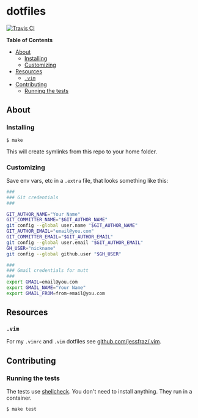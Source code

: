# dotfiles

[![Travis CI](https://img.shields.io/travis/jessfraz/dotfiles.svg?style=for-the-badge)](https://travis-ci.org/jessfraz/dotfiles)

**Table of Contents**

<!-- toc -->

- [About](#about)
  * [Installing](#installing)
  * [Customizing](#customizing)
- [Resources](#resources)
  * [`.vim`](#vim)
- [Contributing](#contributing)
  * [Running the tests](#running-the-tests)

<!-- tocstop -->

## About

### Installing

```console
$ make
```

This will create symlinks from this repo to your home folder.

### Customizing

Save env vars, etc in a `.extra` file, that looks something like
this:

```bash
###
### Git credentials
###

GIT_AUTHOR_NAME="Your Name"
GIT_COMMITTER_NAME="$GIT_AUTHOR_NAME"
git config --global user.name "$GIT_AUTHOR_NAME"
GIT_AUTHOR_EMAIL="email@you.com"
GIT_COMMITTER_EMAIL="$GIT_AUTHOR_EMAIL"
git config --global user.email "$GIT_AUTHOR_EMAIL"
GH_USER="nickname"
git config --global github.user "$GH_USER"

###
### Gmail credentials for mutt
###
export GMAIL=email@you.com
export GMAIL_NAME="Your Name"
export GMAIL_FROM=from-email@you.com
```

## Resources

### `.vim`

For my `.vimrc` and `.vim` dotfiles see
[github.com/jessfraz/.vim](https://github.com/jessfraz/.vim).

## Contributing

### Running the tests

The tests use [shellcheck](https://github.com/koalaman/shellcheck). You don't
need to install anything. They run in a container.

```console
$ make test
```